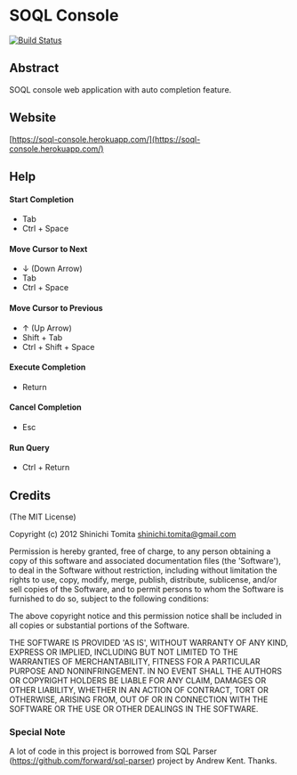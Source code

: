 # SOQL Console

[![Build Status](https://secure.travis-ci.org/stomita/soql-console.png)](http://travis-ci.org/stomita/soql-console)

## Abstract

SOQL console web application with auto completion feature.

## Website

[https://soql-console.herokuapp.com/](https://soql-console.herokuapp.com/)

## Help

#### Start Completion
- Tab
- Ctrl + Space

#### Move Cursor to Next
- &#8595; (Down Arrow)
- Tab
- Ctrl + Space

#### Move Cursor to Previous
- &#8593; (Up Arrow)
- Shift + Tab
- Ctrl + Shift + Space

#### Execute Completion
- Return

#### Cancel Completion
- Esc

#### Run Query
- Ctrl + Return


## Credits

(The MIT License)

Copyright (c) 2012 Shinichi Tomita <shinichi.tomita@gmail.com>

Permission is hereby granted, free of charge, to any person obtaining a copy of this software and associated documentation files (the 'Software'), to deal in the Software without restriction, including without limitation the rights to use, copy, modify, merge, publish, distribute, sublicense, and/or sell copies of the Software, and to permit persons to whom the Software is furnished to do so, subject to the following conditions:

The above copyright notice and this permission notice shall be included in all copies or substantial portions of the Software.

THE SOFTWARE IS PROVIDED 'AS IS', WITHOUT WARRANTY OF ANY KIND, EXPRESS OR IMPLIED, INCLUDING BUT NOT LIMITED TO THE WARRANTIES OF MERCHANTABILITY, FITNESS FOR A PARTICULAR PURPOSE AND NONINFRINGEMENT. IN NO EVENT SHALL THE AUTHORS OR COPYRIGHT HOLDERS BE LIABLE FOR ANY CLAIM, DAMAGES OR OTHER LIABILITY, WHETHER IN AN ACTION OF CONTRACT, TORT OR OTHERWISE, ARISING FROM, OUT OF OR IN CONNECTION WITH THE SOFTWARE OR THE USE OR OTHER DEALINGS IN THE SOFTWARE.


### Special Note

A lot of code in this project is borrowed from SQL Parser (https://github.com/forward/sql-parser) project by Andrew Kent. Thanks.


